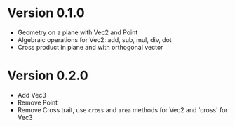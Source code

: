 # Version 0.1.0

* Geometry on a plane with Vec2 and Point
* Algebraic operations for Vec2: add, sub, mul, div, dot
* Cross product in plane and with orthogonal vector

# Version 0.2.0

* Add Vec3
* Remove Point
* Remove Cross trait, use `cross` and `area` methods for Vec2 and 'cross' for Vec3
